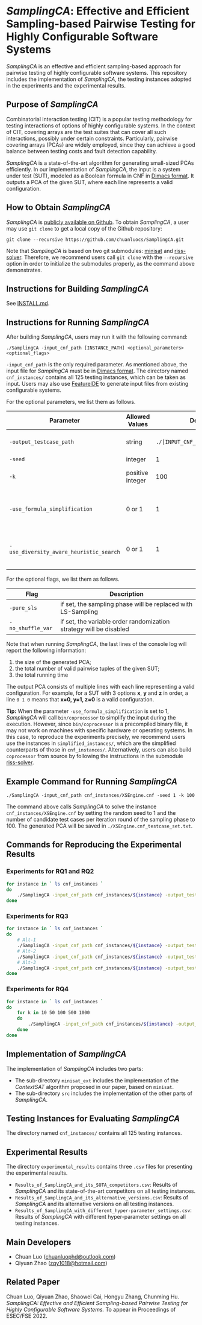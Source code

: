 # *SamplingCA*: Effective and Efficient Sampling-based Pairwise Testing for Highly Configurable Software Systems

*SamplingCA* is an effective and efficient sampling-based approach for pairwise testing of highly configurable software systems. This repository includes the implementation of *SamplingCA*, the testing instances adopted in the experiments and the experimental results. 

## Purpose of *SamplingCA*

Combinatorial interaction testing (CIT) is a popular testing methodology for testing interactions of options of highly configurable systems. In the context of CIT, covering arrays are the test suites that can cover all such interactions, possibly under certain constraints. Particularly, pairwise covering arrays (PCAs) are widely employed, since they can achieve a good balance between testing costs and fault detection capability. 

*SamplingCA* is a state-of-the-art algorithm for generating small-sized PCAs efficiently. In our implementation of *SamplingCA*, the input is a system under test (SUT), modeled as a Boolean formula in CNF in [Dimacs format](http://www.satcompetition.org/2011/format-benchmarks2011.html). It outputs a PCA of the given SUT, where each line represents a valid configuration. 

## How to Obtain *SamplingCA*

*SamplingCA* is [publicly available on Github](https://github.com/chuanluocs/SamplingCA). To obtain *SamplingCA*, a user may use `git clone` to get a local copy of the Github repository:

```
git clone --recursive https://github.com/chuanluocs/SamplingCA.git
```

Note that *SamplingCA* is based on two git submodules: [minisat](https://github.com/niklasso/minisat) and [riss-solver](https://github.com/nmanthey/riss-solver). Therefore, we recommend users call `git clone` with the `--recursive` option in order to initialize the submodules properly, as the command above demonstrates. 

## Instructions for Building *SamplingCA*

See [INSTALL.md](INSTALL.md). 

## Instructions for Running *SamplingCA*

After building *SamplingCA*, users may run it with the following command: 

```
./SamplingCA -input_cnf_path [INSTANCE_PATH] <optional_parameters> <optional_flags>
```

`-input_cnf_path` is the only required parameter. As mentioned above, the input file for *SamplingCA* must be in [Dimacs format](http://www.satcompetition.org/2011/format-benchmarks2011.html). The directory named `cnf_instances/` contains all 125 testing instances, which can be taken as input. Users may also use [FeatureIDE](https://github.com/FeatureIDE/FeatureIDE/) to generate input files from existing configurable systems. 

For the optional parameters, we list them as follows. 

| Parameter | Allowed Values | Default Value | Description | 
| - | - | - | - |
| `-output_testcase_path` | string | `./[INPUT_CNF_NAME]_testcase_set.txt` | path to which the generated PCA is saved |
| `-seed` | integer | 1 | random seed | 
| `-k` | positive integer | 100 | the number of candidates per round | 
| `-use_formula_simplification` | 0 or 1 | 1 | 1 if the input will be simplified with `bin/coprocessor`, 0 otherwise |
| `-use_diversity_aware_heuristic_search` | 0 or 1 | 1 | 1 if the SAT solving algorithm will be context-aware, 0 otherwise |

For the optional flags, we list them as follows. 

| Flag | Description | 
| - | - |
| `-pure_sls` | if set, the sampling phase will be replaced with LS-Sampling |
| `-no_shuffle_var` | if set, the variable order randomization strategy will be disabled |

Note that when running *SamplingCA*, the last lines of the console log will report the following information:
1. the size of the generated PCA; 
2. the total number of valid pairwise tuples of the given SUT; 
3. the total running time

The output PCA consists of multiple lines with each line representing a valid configuration. For example, for a SUT with 3 options **x**, **y** and **z** in order, a line `0 1 0` means that **x=0, y=1, z=0** is a valid configuration. 

**Tip:** When the parameter `-use_formula_simplification` is set to 1, *SamplingCA* will call `bin/coprocessor` to simplify the input during the execution. However, since `bin/coprocessor` is a precompiled binary file, it may not work on machines with specific hardware or operating systems. In this case, to reproduce the experiments precisely, we recommend users use the instances in `simplified_instances/`, which are the simplified counterparts of those in `cnf_instances/`. Alternatively, users can also build `coprocessor` from source by following the instructions in the submodule [riss-solver](https://github.com/nmanthey/riss-solver). 

## Example Command for Running *SamplingCA*

```
./SamplingCA -input_cnf_path cnf_instances/XSEngine.cnf -seed 1 -k 100
```

The command above calls *SamplingCA* to solve the instance `cnf_instances/XSEngine.cnf` by setting the random seed to 1 and the number of candidate test cases per iteration round of the sampling phase to 100. The generated PCA will be saved in `./XSEngine.cnf_testcase_set.txt`. 

## Commands for Reproducing the Experimental Results

### Experiments for RQ1 and RQ2

```bash
for instance in ` ls cnf_instances `
do
    ./SamplingCA -input_cnf_path cnf_instances/${instance} -output_testcase_path ${instance}_testcase_set.txt
done
```

### Experiments for RQ3

```bash
for instance in ` ls cnf_instances `
do
    # Alt-1
    ./SamplingCA -input_cnf_path cnf_instances/${instance} -output_testcase_path ${instance}_testcase_set_alt1.txt -pure_sls
    # Alt-2
    ./SamplingCA -input_cnf_path cnf_instances/${instance} -output_testcase_path ${instance}_testcase_set_alt2.txt -use_diversity_aware_heuristic_search 0
    # Alt-3
    ./SamplingCA -input_cnf_path cnf_instances/${instance} -output_testcase_path ${instance}_testcase_set_alt3.txt -no_shuffle_var
done
```

### Experiments for RQ4

```bash
for instance in ` ls cnf_instances `
do
    for k in 10 50 100 500 1000
    do
        ./SamplingCA -input_cnf_path cnf_instances/${instance} -output_testcase_path ${instance}_testcase_set_k_${k}.txt -k ${k}
    done
done
```

## Implementation of *SamplingCA*

The implementation of *SamplingCA* includes two parts:
- The sub-directory `minisat_ext` includes the implementation of the *ContextSAT* algorithm proposed in our paper, based on `minisat`. 
- The sub-directory `src` includes the implementation of the other parts of *SamplingCA*. 

## Testing Instances for Evaluating *SamplingCA*

The directory named `cnf_instances/` contains all 125 testing instances.

## Experimental Results

The directory `experimental_results` contains three `.csv` files for presenting the experimental results. 
- `Results_of_SamplingCA_and_its_SOTA_competitors.csv`: Results of *SamplingCA* and its state-of-the-art competitors on all testing instances. 
- `Results_of_SamplingCA_and_its_alternative_versions.csv`: Results of *SamplingCA* and its alternative versions on all testing instances.
- `Results_of_SamplingCA_with_different_hyper-parameter_settings.csv`: Results of *SamplingCA* with different hyper-parameter settings on all testing instances.

## Main Developers

- Chuan Luo (<chuanluophd@outlook.com>)
- Qiyuan Zhao (<zqy1018@hotmail.com>)

## Related Paper

Chuan Luo, Qiyuan Zhao, Shaowei Cai, Hongyu Zhang, Chunming Hu. *SamplingCA: Effective and Efficient Sampling-based Pairwise Testing for Highly Configurable Software Systems.* To appear in Proceedings of ESEC/FSE 2022. 
